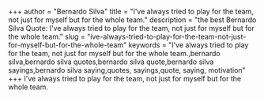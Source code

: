 +++
author = "Bernardo Silva"
title = "I've always tried to play for the team, not just for myself but for the whole team."
description = "the best Bernardo Silva Quote: I've always tried to play for the team, not just for myself but for the whole team."
slug = "ive-always-tried-to-play-for-the-team-not-just-for-myself-but-for-the-whole-team"
keywords = "I've always tried to play for the team, not just for myself but for the whole team.,bernardo silva,bernardo silva quotes,bernardo silva quote,bernardo silva sayings,bernardo silva saying,quotes, sayings,quote, saying, motivation"
+++
I've always tried to play for the team, not just for myself but for the whole team.
